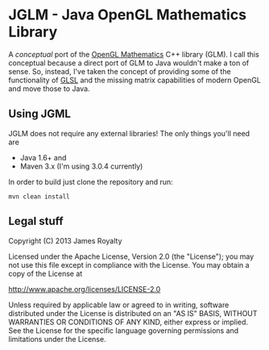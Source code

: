 JGLM - Java OpenGL Mathematics Library
======================================

A *conceptual* port of the [OpenGL Mathematics](http://glm.g-truc.net/) C++ 
library (GLM).  I call this conceptual because a direct port of GLM to Java wouldn't
make a ton of sense.  So, instead, I've taken the concept of providing some of
the functionality of [GLSL](http://www.opengl.org/documentation/glsl/) and
the missing matrix capabilities of modern OpenGL and move those to Java.


Using JGML
----------

JGLM does not require any external libraries!  The only things you'll need are

* Java 1.6+ and
* Maven 3.x (I'm using 3.0.4 currently)

In order to build just clone the repository and run:

    mvn clean install


Legal stuff
-----------

Copyright (C) 2013 James Royalty

Licensed under the Apache License, Version 2.0 (the "License");
you may not use this file except in compliance with the License.
You may obtain a copy of the License at

http://www.apache.org/licenses/LICENSE-2.0

Unless required by applicable law or agreed to in writing, software
distributed under the License is distributed on an "AS IS" BASIS,
WITHOUT WARRANTIES OR CONDITIONS OF ANY KIND, either express or implied.
See the License for the specific language governing permissions and
limitations under the License.

